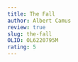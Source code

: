 ```yaml
---
title: The Fall
author: Albert Camus
review: true
slug: the-fall
OLID: OL6220795M
rating: 5 
---
```



